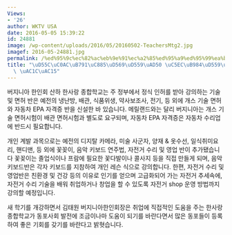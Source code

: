 ```yaml
---
Views:
- '26'
author: WKTV USA
date: 2016-05-05 15:39:22
id: 24881
image: /wp-content/uploads/2016/05/20160502-TeachersMtg2.jpg
imagef: 2016-05-24881.jpg
permalink: /%ed%95%9c%ec%82%ac%eb%9e%91%ec%a2%85%ed%95%a9%ed%95%99%ea%b5%90-%ec%97%ac%eb%a6%84%ed%95%99%ea%b8%b0-9%ec%9d%bc-%ea%b0%9c%ea%b0%95/
title: "\uD55C\uC0AC\uB791\uC885\uD569\uD559\uAD50 \uC5EC\uB984\uD559\uAE30 9\uC77C\
  \ \uAC1C\uAC15"
---
```


버지니아 한인회 산하 한사랑 종합학교는 주 정부에서 정식 인허를 받아 강의하는 기술 및 면허 반은 예전의 냉난방, 배관, 식품위생, 약사보조사, 전기, 등 외에 개스 기술 면허와 자동차 EPA 자격증 반을 신설한 바 있습니다. 메릴랜드와는 달리 버지니아는 개스 기술 면허시험이 배관 면허시험과 별도로 요구되며, 자동차 EPA 자격증은 자동차 수리업에 반드시 필요합니다.

개인 계발 과목으로는 예전의 디지탈 카메라, 미술 사군자, 양재 & 옷수선, 일식취미요리, 핸디맨, 등 외에 꽃꽂이, 음악 키보드 연주법, 자전거 수리 및 영업 반이 추가됐습니다 꽃꽂이는 졸업식이나 프람에 필요한 꽃다발이나 콜사지 등을 직접 만들게 되며, 음악 키보드반은 각자 키보드를 지참하여 개인 레슨 식으로 강의합니다. 한편, 자전거 수리 및 영업반은 친환경 및 건강 등의 이유로 인기를 얻으며 고급화되어 가는 자전거 추세속에, 자전거 수리 기술을 배워 취업하거나 창업을 할 수 있도록 자전거 shop 운영 방법까지 강의할 예정입니다.

새 학기를 개강하면서 김태원 버지니아한인회장은 취업에 직접적인 도움을 주는 한사랑종합학교가 동포사회 발전에 조금이나마 도움이 되기를 바란다면서 많은 동포들이 등록하여 좋은 기회를 갖기를 바란다고 밝혓습니다.